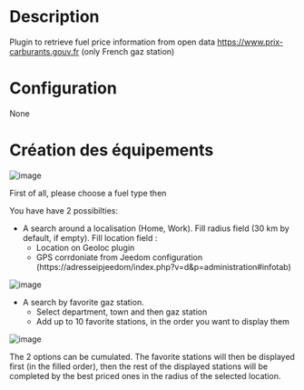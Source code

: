 Description 
===

Plugin to retrieve fuel price information from open data https://www.prix-carburants.gouv.fr (only French gaz station)

Configuration
===
None

Création des équipements
===
![image](https://github.com/floman321/prixcarburants/blob/master/docs/en_US/Capture1.png?raw=true)

First of all, please choose a fuel type then

You have have 2 possibilties:
- A search around a localisation (Home, Work).
Fill radius field (30 km by default, if empty).
Fill location field :
  - Location on Geoloc plugin
  - GPS corrdoniate from Jeedom configuration (https://adresseipjeedom/index.php?v=d&p=administration#infotab)

![image](https://github.com/floman321/prixcarburants/blob/master/docs/en_US/Capture2.PNG?raw=true)

- A search by favorite gaz station.
  - Select department, town and then gaz station
  - Add up to 10 favorite stations, in the order you want to display them

![image](https://github.com/floman321/prixcarburants/blob/master/docs/en_US/capture3.PNG?raw=true)

The 2 options can be cumulated. The favorite stations will then be displayed first (in the filled order), then the rest of the displayed stations will be completed by the best priced ones in the radius of the selected location.